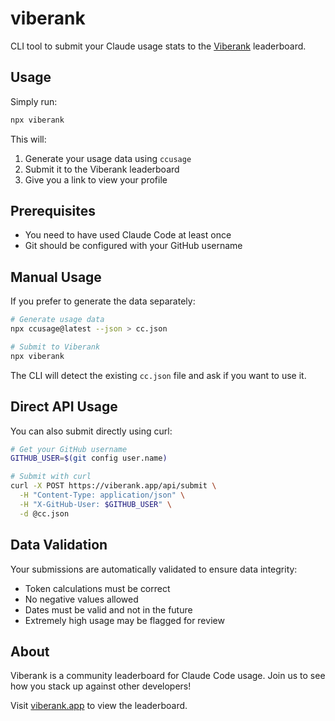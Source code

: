 # viberank

CLI tool to submit your Claude usage stats to the [Viberank](https://viberank.app) leaderboard.

## Usage

Simply run:

```bash
npx viberank
```

This will:
1. Generate your usage data using `ccusage`
2. Submit it to the Viberank leaderboard
3. Give you a link to view your profile

## Prerequisites

- You need to have used Claude Code at least once
- Git should be configured with your GitHub username

## Manual Usage

If you prefer to generate the data separately:

```bash
# Generate usage data
npx ccusage@latest --json > cc.json

# Submit to Viberank
npx viberank
```

The CLI will detect the existing `cc.json` file and ask if you want to use it.

## Direct API Usage

You can also submit directly using curl:

```bash
# Get your GitHub username
GITHUB_USER=$(git config user.name)

# Submit with curl
curl -X POST https://viberank.app/api/submit \
  -H "Content-Type: application/json" \
  -H "X-GitHub-User: $GITHUB_USER" \
  -d @cc.json
```

## Data Validation

Your submissions are automatically validated to ensure data integrity:
- Token calculations must be correct
- No negative values allowed
- Dates must be valid and not in the future
- Extremely high usage may be flagged for review

## About

Viberank is a community leaderboard for Claude Code usage. Join us to see how you stack up against other developers!

Visit [viberank.app](https://viberank.app) to view the leaderboard.